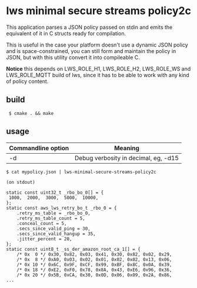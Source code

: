 # lws minimal secure streams policy2c

This application parses a JSON policy passed on stdin and emits the
equivalent of it in C structs ready for compilation.

This is useful in the case your platform doesn't use a dynamic JSON
policy and is space-constrained, you can still form and maintain the
policy in JSON, but with this utility convert it into compileable C.

**Notice** this depends on LWS_ROLE_H1, LWS_ROLE_H2, LWS_ROLE_WS and
LWS_ROLE_MQTT build of lws, since it has to be able to work with any kind
of policy content.

## build

```
 $ cmake . && make
```

## usage

Commandline option|Meaning
---|---
-d <loglevel>|Debug verbosity in decimal, eg, -d15

```
$ cat mypolicy.json | lws-minimal-secure-streams-policy2c

(on stdout) 

static const uint32_t _rbo_bo_0[] = {
 1000,  2000,  3000,  5000,  10000, 
};
static const aws_lws_retry_bo_t _rbo_0 = {
	.retry_ms_table = _rbo_bo_0,
	.retry_ms_table_count = 5,
	.conceal_count = 5,
	.secs_since_valid_ping = 30,
	.secs_since_valid_hangup = 35,
	.jitter_percent = 20,
};
static const uint8_t _ss_der_amazon_root_ca_1[] = {
	/* 0x  0 */ 0x30, 0x82, 0x03, 0x41, 0x30, 0x82, 0x02, 0x29, 
	/* 0x  8 */ 0xA0, 0x03, 0x02, 0x01, 0x02, 0x02, 0x13, 0x06, 
	/* 0x 10 */ 0x6C, 0x9F, 0xCF, 0x99, 0xBF, 0x8C, 0x0A, 0x39, 
	/* 0x 18 */ 0xE2, 0xF0, 0x78, 0x8A, 0x43, 0xE6, 0x96, 0x36, 
	/* 0x 20 */ 0x5B, 0xCA, 0x30, 0x0D, 0x06, 0x09, 0x2A, 0x86, 
...
```
